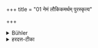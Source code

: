 +++
title = "01 नेमं लौकिकमर्थम् पुरस्कृत्य"

+++

<details><summary>Bühler</summary>

1. He shall not fulfil his sacred duties merely in order to acquire these worldly objects (as fame, gain, and honour).
</details>

<details><summary>हरदत्त-टीका</summary>

## सूत्रम्
नेमं लौकिकमर्थं पुरस्कृत्य धमांश्चरेत् ॥१॥  
## टिप्पनी
इमं लौकिकं लोके विदितं ख्यातिलाभपूजात्मकम् , अर्थं प्रयोजनम् । पुरस्कृत्य अभिसन्धाय । धर्मान्न चरेत् ॥ १॥
</details>
